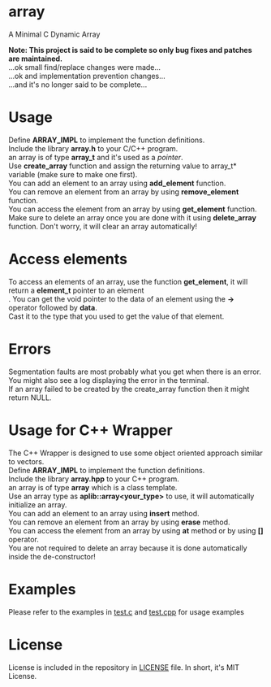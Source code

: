 # array
A Minimal C Dynamic Array

**Note: This project is said to be complete so only bug fixes and patches are maintained.** <br>
...ok small find/replace changes were made... <br>
...ok and implementation prevention changes... <br>
...and it's no longer said to be complete...

# Usage
Define **ARRAY_IMPL** to implement the function definitions. <br>
Include the library **array.h** to your C/C++ program. <br>
an array is of type **array_t** and it's used as a *pointer*. <br>
Use **create_array** function and assign the returning value to array_t\* variable (make sure to make one first). <br>
You can add an element to an array using **add_element** function. <br>
You can remove an element from an array by using **remove_element** function. <br>
You can access the element from an array by using **get_element** function. <br>
Make sure to delete an array once you are done with it using **delete_array** function. Don't worry, it will clear an array automatically! <br>

# Access elements
To access an elements of an array, use the function **get_element**, it will return a **element_t** pointer to an element <br>.
You can get the void pointer to the data of an element using the **->** operator followed by **data**. <br>
Cast it to the type that you used to get the value of that element. <br>

# Errors
Segmentation faults are most probably what you get when there is an error. You might also see a log displaying the error in the terminal. <br>
If an array failed to be created by the create_array function then it might return NULL.

# Usage for C++ Wrapper
The C++ Wrapper is designed to use some object oriented approach similar to vectors. <br>
Define **ARRAY_IMPL** to implement the function definitions. <br>
Include the library **array.hpp** to your C++ program. <br>
an array is of type **array** which is a class template. <br>
Use an array type as **aplib::array\<your_type\>** to use, it will automatically initialize an array. <br>
You can add an element to an array using **insert** method. <br>
You can remove an element from an array by using **erase** method. <br>
You can access the element from an array by using **at** method or by using **[]** operator. <br>
You are not required to delete an array because it is done automatically inside the de-constructor!

# Examples
Please refer to the examples in [test.c](https://github.com/AnstroPleuton/array/blob/main/test.c) and [test.cpp](https://github.com/AnstroPleuton/array/blob/main/test.cpp) for usage examples

# License
License is included in the repository in [LICENSE](https://github.com/AnstroPleuton/array/blob/main/LICENSE) file. In short, it's MIT License.

